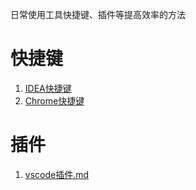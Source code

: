 日常使用工具快捷键、插件等提高效率的方法
# 快捷键
1. [IDEA快捷键](Intellij_IDEA常用快捷键.md)
2. [Chrome快捷键](./chrome-hot-key.md)

# 插件
1. [vscode插件.md](vscode插件.md)

